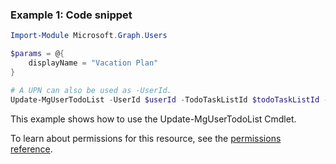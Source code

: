 ### Example 1: Code snippet

```powershell
Import-Module Microsoft.Graph.Users

$params = @{
	displayName = "Vacation Plan"
}

# A UPN can also be used as -UserId.
Update-MgUserTodoList -UserId $userId -TodoTaskListId $todoTaskListId -BodyParameter $params
```
This example shows how to use the Update-MgUserTodoList Cmdlet.

To learn about permissions for this resource, see the [permissions reference](/graph/permissions-reference).

